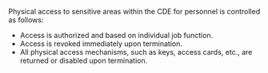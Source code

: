 Physical access to sensitive areas within the CDE for personnel is controlled as follows:

- Access is authorized and based on individual job function.
- Access is revoked immediately upon termination.
- All physical access mechanisms, such as keys, access cards, etc., are returned or disabled upon termination.
